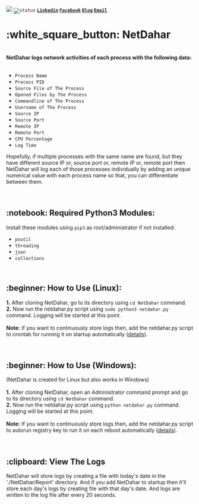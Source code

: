 <code>![](https://komarev.com/ghpvc/?username=mamun-sec&color=blue&label=Total+Recent+Views)</code> <code>![status](https://img.shields.io/badge/status-up-brightgreen)</code> <code><b><a href="https://www.linkedin.com/in/mamun-infosec/">Linkedin</a></code> <code><a href="https://www.facebook.com/Mamun.Masak/">Facebook</a></code> <code><a href="https://intarna.com/blog/">Blog</a></code> <code><a href="mailto:ceo@intarna.com">Email</a></b></code>
<br>
<h1>:white_square_button: NetDahar</h1>
<br>
<b>NetDahar logs network activities of each process with the following data:</b>
<br><br>
<ul>
  <li><code>Process Name</code></li>
  <li><code>Process PID</code></li>
  <li><code>Source File of The Process</code></li>
  <li><code>Opened Files by The Process</code></li>
  <li><code>Commandline of The Process</code></li>
  <li><code>Username of The Process</code></li>
  <li><code>Source IP</code></li>
  <li><code>Source Port</code></li>
  <li><code>Remote IP</code></li>
  <li><code>Remote Port</code></li>
  <li><code>CPU Percentage</code></li>
  <li><code>Log Time</code></li>
</ul>
Hopefully, if multiple processes with the same name are found, but they have different source IP or, source port or, remote IP or, remote port then NetDahar will log each of those processes individually by adding an unique numerical value with each process name so that, you can differentiate between them.
<br><br><br>
<h2>:notebook: Required Python3 Modules:</h2>
Install these modules using <code>pip3</code> as root/administrator if not installed:<br>
<ul>
  <li><code>psutil</code></li>
  <li><code>threading</code></li>
  <li><code>json</code></li>
  <li><code>collections</code></li>
</ul>
<br>
<h2>:beginner: How to Use (Linux):</h2>
<b>1.</b> After cloning NetDahar, go to its directory using <code>cd NetDahar</code> command.<br>
<b>2.</b> Now run the netdahar.py script using <code>sudo python3 netdahar.py</code> command. Logging will be started at this point.<br><br>
<b>Note:</b> If you want to continuously store logs then, add the netdahar.py script to crontab for running it on startup automatically (<a href="https://stackoverflow.com/a/39225774/17874021">details</a>).
<br><br><br>
<h2>:beginner: How to Use (Windows):</h2>
(NetDahar is created for Linux but also works in Windows)<br><br>
<b>1.</b> After cloning NetDahar, open an Administrator command prompt and go to its directory using <code>cd NetDahar</code> command.<br>
<b>2.</b> Now run the netdahar.py script using <code>python netdahar.py</code> command. Logging will be started at this point.<br><br>
<b>Note:</b> If you want to continuously store logs then, add the netdahar.py script to autorun registry key to run it on each reboot automatically (<a href="https://www.geeksforgeeks.org/autorun-a-python-script-on-windows-startup/">details</a>).
<br><br><br>
<h2>:clipboard: View The Logs</h2>
NetDahar will store logs by creating a file with today's date in the './NetDahar/Report' directory. And if you add NetDahar to startup then it'll store each day's logs by creating file with that day's date. And logs are written to the log file after every 20 seconds.
<br>
